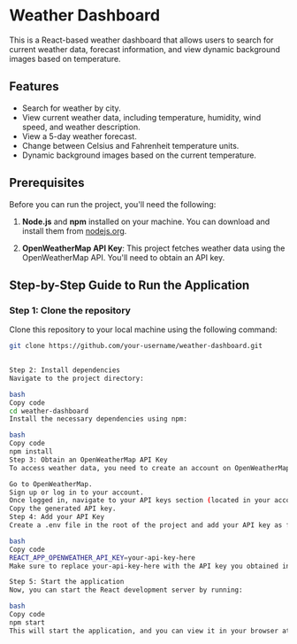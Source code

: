 # Weather Dashboard

This is a React-based weather dashboard that allows users to search for current weather data, forecast information, and view dynamic background images based on temperature.

## Features

- Search for weather by city.
- View current weather data, including temperature, humidity, wind speed, and weather description.
- View a 5-day weather forecast.
- Change between Celsius and Fahrenheit temperature units.
- Dynamic background images based on the current temperature.

## Prerequisites

Before you can run the project, you'll need the following:

1. **Node.js** and **npm** installed on your machine. You can download and install them from [nodejs.org](https://nodejs.org/).

2. **OpenWeatherMap API Key**: This project fetches weather data using the OpenWeatherMap API. You'll need to obtain an API key.

## Step-by-Step Guide to Run the Application

### Step 1: Clone the repository

Clone this repository to your local machine using the following command:

```bash
git clone https://github.com/your-username/weather-dashboard.git
    

Step 2: Install dependencies
Navigate to the project directory:

bash
Copy code
cd weather-dashboard
Install the necessary dependencies using npm:

bash
Copy code
npm install
Step 3: Obtain an OpenWeatherMap API Key
To access weather data, you need to create an account on OpenWeatherMap and get an API key.

Go to OpenWeatherMap.
Sign up or log in to your account.
Once logged in, navigate to your API keys section (located in your account settings).
Copy the generated API key.
Step 4: Add your API Key
Create a .env file in the root of the project and add your API key as follows:

bash
Copy code
REACT_APP_OPENWEATHER_API_KEY=your-api-key-here
Make sure to replace your-api-key-here with the API key you obtained in Step 3.

Step 5: Start the application
Now, you can start the React development server by running:

bash
Copy code
npm start
This will start the application, and you can view it in your browser at http://localhost:3000.
